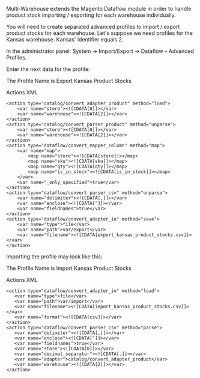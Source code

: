 Multi-Warehouse extends the Magento Dataflow module in order to handle product stock importing / exporting for each warehouse individually.

You will need to create separated advanced profiles to import / export product stocks for each warehouse. Let's suppose we need profiles for the Kansas warehouse. Kansas' identifier equals 2.

In the administrator panel: System -> Import/Export -> Dataflow – Advanced Profiles.

Enter the next data for the profile:

The Profile Name is Export Kansas Product Stocks

Actions XML

    <action type="catalog/convert_adapter_product" method="load">
        <var name="store"><![CDATA[0]]></var>
        <var name="warehouse"><![CDATA[2]]></var>
    </action>
    <action type="catalog/convert_parser_product" method="unparse">
        <var name="store"><![CDATA[0]]></var>
        <var name="warehouse"><![CDATA[2]]></var>
    </action>
    <action type="dataflow/convert_mapper_column" method="map">
        <var name="map">
            <map name="store"><![CDATA[store]]></map>
            <map name="sku"><![CDATA[sku]]></map>
            <map name="qty"><![CDATA[qty]]></map>
            <map name="is_in_stock"><![CDATA[is_in_stock]]></map>
        </var>
        <var name="_only_specified">true</var>
    </action>
    <action type="dataflow/convert_parser_csv" method="unparse">
        <var name="delimiter"><![CDATA[,]]></var>
        <var name="enclose"><![CDATA["]]></var>
        <var name="fieldnames">true</var>
    </action>
    <action type="dataflow/convert_adapter_io" method="save">
        <var name="type">file</var>
        <var name="path">var/export</var>
        <var name="filename"><![CDATA[export_kansas_product_stocks.csv]]></var>
    </action>

Importing the profile may look like this:

The Profile Name is Import Kansas Product Stocks

Actions XML


    <action type="dataflow/convert_adapter_io" method="load">
       <var name="type">file</var>
       <var name="path">var/import</var>
       <var name="filename"><![CDATA[import_kansas_product_stocks.csv]]></var>
       <var name="format"><![CDATA[csv]]></var>
    </action>
    <action type="dataflow/convert_parser_csv" method="parse">
       <var name="delimiter"><![CDATA[,]]></var>
       <var name="enclose"><![CDATA["]]></var>
       <var name="fieldnames">true</var>
       <var name="store"><![CDATA[0]]></var>
       <var name="decimal_separator"><![CDATA[.]]></var>
       <var name="adapter">catalog/convert_adapter_product</var>
       <var name="warehouse"><![CDATA[2]]></var>
    </action>

